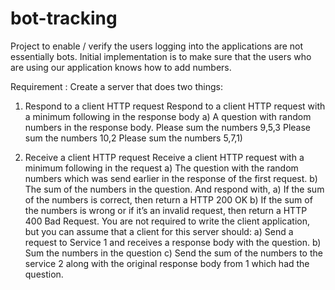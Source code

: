 # bot-tracking
Project to enable / verify the users logging into the applications are not essentially bots. Initial implementation is to make sure that the users who are using our application knows how to add numbers. 

Requirement : Create a server that does two things:
1.	Respond to a client HTTP request
  Respond to a client HTTP request with a minimum following in the response body
  a)	A question with random numbers in the response body. 
    Please sum the numbers 9,5,3
    Please sum the numbers 10,2
    Please sum the numbers 5,7,1)

2.	Receive a client HTTP request
 Receive a client HTTP request with a minimum following in the request
  a)	The question with the random numbers which was send earlier in the response of the first request.
  b)	The sum of the numbers in the question.
 And respond with,
  a)	If the sum of the numbers is correct, then return a HTTP 200 OK
  b)	If the sum of the numbers is wrong or if it’s an invalid request, then return a HTTP 400 Bad Request.
 You are not required to write the client application, but you can assume that a client for this server should:
  a)	Send a request to Service 1 and receives a response body with the question.
  b)	Sum the numbers in the question
  c)	Send the sum of the numbers to the service 2 along with the original response body from 1 which had the question.

